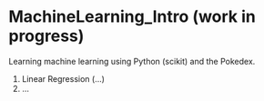 # MachineLearning_Intro (work in progress)

Learning machine learning using Python (scikit) and the Pokedex.
1. Linear Regression (...)
2. ...

